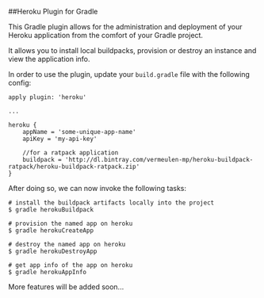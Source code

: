##Heroku Plugin for Gradle

This Gradle plugin allows for the administration and deployment of your Heroku
application from the comfort of your Gradle project.

It allows you to install local buildpacks, provision or destroy an instance and view the application info.

In order to use the plugin, update your `build.gradle` file with the following config:

    apply plugin: 'heroku'

    ...

    heroku {
    	appName = 'some-unique-app-name'
    	apiKey = 'my-api-key'

    	//for a ratpack application
    	buildpack = 'http://dl.bintray.com/vermeulen-mp/heroku-buildpack-ratpack/heroku-buildpack-ratpack.zip'
    }


After doing so, we can now invoke the following tasks:

    # install the buildpack artifacts locally into the project
    $ gradle herokuBuildpack

    # provision the named app on heroku
    $ gradle herokuCreateApp

    # destroy the named app on heroku
    $ gradle herokuDestroyApp

    # get app info of the app on heroku
    $ gradle herokuAppInfo


More features will be added soon...


